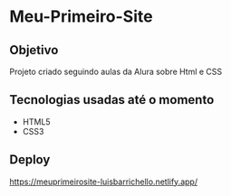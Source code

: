 # Meu-Primeiro-Site

##  Objetivo
Projeto criado seguindo aulas da Alura sobre Html e CSS

## Tecnologias usadas até o momento
* HTML5
* CSS3

## Deploy
https://meuprimeirosite-luisbarrichello.netlify.app/
